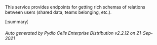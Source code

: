 






This service provides endpoints for getting rich schemas of relations between users (shared data, teams belonging, etc.).

[:summary]

###### Auto generated by Pydio Cells Enterprise Distribution v2.2.12 on 21-Sep-2021
